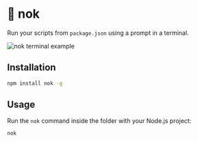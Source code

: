 # 👟 nok

Run your scripts from `package.json` using a prompt in a terminal.

![nok terminal example](https://user-images.githubusercontent.com/3983879/45908649-e61f8100-bdfd-11e8-989b-107fd530ebc9.gif)

## Installation

```sh
npm install nok -g
```

## Usage

Run the `nok` command inside the folder with your Node.js project:

```sh
nok
```
